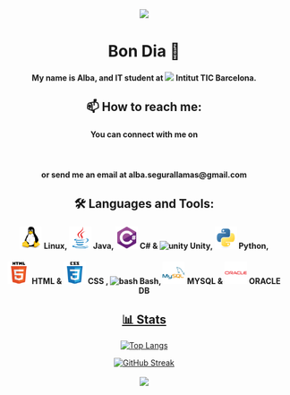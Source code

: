 

<div id="header" align="center">   
  <img src="https://media.giphy.com/media/v1.Y2lkPTc5MGI3NjExc3F6bGVtMmt4aDEzd28yYnZpY3VzbmM5bTY4bmZqazZoYzBrN3N0NyZlcD12MV9pbnRlcm5hbF9naWZfYnlfaWQmY3Q9Zw/11gC4odpiRKuha/giphy.gif" width="300"/>  
</div>  
<div id="badges" align="center">   
  <h1>Bon Dia 👋 </h1>
  <h4>My name is Alba, and IT student at <img src="https://agora.xtec.cat/iticbcn/wp-content/uploads/usu2389/2023/06/Imagotipo-1.png" width=20> Intitut TIC Barcelona.</h4>
  <h2>📫 How to reach me: </h2>
  <h4 >You can connect with me on</h4>
  <a href="https://www.linkedin.com/in/alba-segura-b91491299/">
    <img src="https://img.shields.io/badge/LinkedIn-blue?style=for-the-badge&logo=linkedin&logoColor=white" alt=""/>
  </a>
  <h4 >or send me an email at alba.segurallamas@gmail.com</h4>
  <h2>🛠 Languages and Tools:</h2>
  <h4 >
    <img src="https://raw.githubusercontent.com/devicons/devicon/master/icons/linux/linux-original.svg" alt="linux" width="40" height="40"/> Linux, 
    <img src="https://raw.githubusercontent.com/devicons/devicon/master/icons/java/java-original.svg" alt="java" width="40" height="40"/> Java,  
    <img src="https://raw.githubusercontent.com/devicons/devicon/master/icons/csharp/csharp-original.svg" alt="csharp" width="40" height="40"/> C# &
    <img src="https://www.vectorlogo.zone/logos/unity3d/unity3d-icon.svg" alt="unity" width="40" height="40"/> Unity, 
    <img src="https://raw.githubusercontent.com/devicons/devicon/master/icons/python/python-original.svg" alt="python" width="40" height="40"/> Python, </h4>
   <h4 > <img src="https://raw.githubusercontent.com/devicons/devicon/master/icons/html5/html5-original-wordmark.svg" alt="html5" width="40" height="40"/> HTML & 
    <img src="https://raw.githubusercontent.com/devicons/devicon/master/icons/css3/css3-original-wordmark.svg" alt="css3" width="40" height="40"/> CSS , 
    <img src="https://www.vectorlogo.zone/logos/gnu_bash/gnu_bash-icon.svg" alt="bash" width="40" height="40"/> Bash,  
    <img src="https://raw.githubusercontent.com/devicons/devicon/master/icons/mysql/mysql-original-wordmark.svg" alt="mysql" width="40" height="40"/> MYSQL &
    <img src="https://raw.githubusercontent.com/devicons/devicon/master/icons/oracle/oracle-original.svg" alt="oracle" width="40" height="40"/> ORACLE DB</h4>
  <p align="left">   </a> <a href="https://mariadb.org/" target="_blank" rel="noreferrer">    
  <h2>📊 Stats</h2>

  ![Top Langs](https://github-readme-stats.vercel.app/api/top-langs/?username=Snr1s3&langs_count=8)
 
  [![GitHub Streak](https://github-readme-streak-stats.herokuapp.com/?user=Snr1s3)](https://git.io/streak-stats)   
</div> 

<div align="center">
<img src="https://komarev.com/ghpvc/?username=Snr1s3&style=flat-square" align="center" />
</div>  

